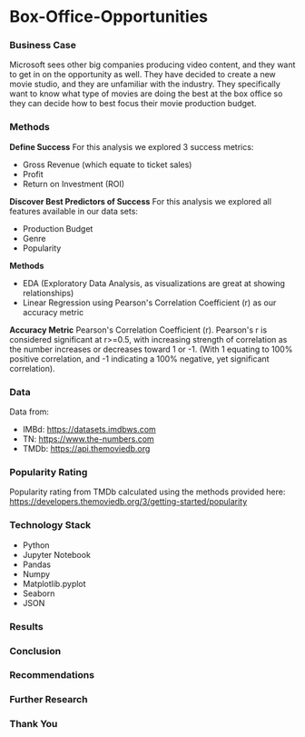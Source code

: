 # Box-Office-Opportunities

### Business Case

Microsoft sees other big companies producing video content, and they want to get in on the opportunity as well. They have decided to create a new movie studio, and they are unfamiliar with the industry. They specifically want to know what type of movies are doing the best at the box office so they can decide how to best focus their movie production budget. 

### Methods

**Define Success**
For this analysis we explored 3 success metrics:
- Gross Revenue (which equate to ticket sales)
- Profit
- Return on Investment (ROI)

**Discover Best Predictors of Success**
For this analysis we explored all features available in our data sets:
- Production Budget 
- Genre
- Popularity

**Methods**
- EDA (Exploratory Data Analysis, as visualizations are great at showing relationships)
- Linear Regression using Pearson's Correlation Coefficient (r) as our accuracy metric

**Accuracy Metric**
Pearson's Correlation Coefficient (r). Pearson's r is considered significant at r>=0.5, with increasing strength of correlation as the number increases or decreases toward 1 or -1. (With 1 equating to 100% positive correlation, and -1 indicating a 100% negative, yet significant correlation). 

### Data 

Data from:
- IMBd: https://datasets.imdbws.com
- TN: https://www.the-numbers.com
- TMDb: https://api.themoviedb.org

### Popularity Rating

Popularity rating from TMDb calculated using the methods provided here:
https://developers.themoviedb.org/3/getting-started/popularity

### Technology Stack 

- Python
- Jupyter Notebook
- Pandas
- Numpy
- Matplotlib.pyplot
- Seaborn
- JSON

### Results

### Conclusion

### Recommendations

### Further Research

### Thank You